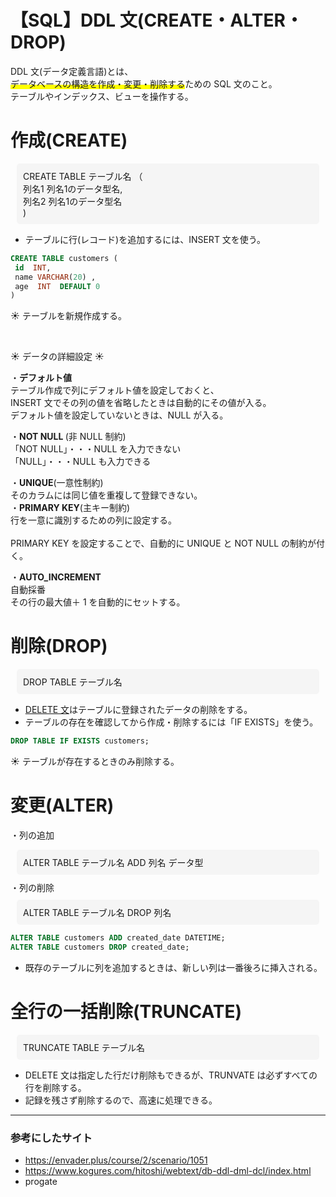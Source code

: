 # 【SQL】DDL 文(CREATE・ALTER・DROP)

DDL 文(データ定義言語)とは、  
<span style="background: linear-gradient(transparent 60%, #ffff00 60%);">データベースの構造を作成・変更・削除する</span>ための SQL 文のこと。  
テーブルやインデックス、ビューを操作する。

# 作成(CREATE)

<div style="background: #f5f5f5;  border-radius: 5px; padding: 10px; margin: 10px;">
<p style="margin: 0;">
CREATE TABLE テーブル名 （<br>
 列名1 列名1のデータ型名,<br>
 列名2 列名1のデータ型名<br>
)
</p>
</div>

- テーブルに行(レコード)を追加するには、INSERT 文を使う。

```SQL
CREATE TABLE customers (
 id  INT,
 name VARCHAR(20) ,
 age  INT  DEFAULT 0
)
```

☀︎ テーブルを新規作成する。

<br>

☀︎ データの詳細設定 ☀︎

・<b>デフォルト値</b><br>
テーブル作成で列にデフォルト値を設定しておくと、 <br>
INSERT 文でその列の値を省略したときは自動的にその値が入る。<br>
デフォルト値を設定していないときは、NULL が入る。<br>

・<b>NOT NULL </b>(非 NULL 制約)<br>
「NOT NULL」・・・NULL を入力できない<br>
「NULL」・・・NULL も入力できる<br>

・<b>UNIQUE</b>(一意性制約)<br>
そのカラムには同じ値を重複して登録できない。<br>
・<b>PRIMARY KEY</b>(主キー制約) <br>
行を一意に識別するための列に設定する。<br>  
 PRIMARY KEY を設定することで、自動的に UNIQUE と NOT NULL の制約が付く。<br>

・<b>AUTO_INCREMENT</b><br>
自動採番 <br>
その行の最大値＋ 1 を自動的にセットする。<br>

</div>

# 削除(DROP)

<div style="background: #f5f5f5;  border-radius: 5px; padding: 10px; margin: 10px;">
<p style="margin: 0;">
DROP TABLE テーブル名
</p>
</div>

- [DELETE 文](https://greenpenguin.hatenablog.jp/entry/2025/05/19/005459)はテーブルに登録されたデータの削除をする。
- テーブルの存在を確認してから作成・削除するには「IF EXISTS」を使う。

```SQL
DROP TABLE IF EXISTS customers;
```

☀︎ テーブルが存在するときのみ削除する。

# 変更(ALTER)

・列の追加<br>

<div style="background: #f5f5f5;  border-radius: 5px; padding: 10px; margin: 10px;">
<p style="margin: 0;">
ALTER TABLE テーブル名 ADD 列名 データ型
</p>
</div>
・列の削除<br>
<div style="background: #f5f5f5;  border-radius: 5px; padding: 10px; margin: 10px;">
<p style="margin: 0;">
ALTER TABLE テーブル名 DROP 列名
</p>
</div>

```SQL
ALTER TABLE customers ADD created_date DATETIME;
ALTER TABLE customers DROP created_date;

```

- 既存のテーブルに列を追加するときは、新しい列は一番後ろに挿入される。

# 全行の一括削除(TRUNCATE)

<div style="background: #f5f5f5;  border-radius: 5px; padding: 10px; margin: 10px;">
<p style="margin: 0;">
TRUNCATE TABLE テーブル名
</p>
</div>

- DELETE 文は指定した行だけ削除もできるが、TRUNVATE は必ずすべての行を削除する。
- 記録を残さず削除するので、高速に処理できる。

---

### 参考にしたサイト

- https://envader.plus/course/2/scenario/1051
- https://www.kogures.com/hitoshi/webtext/db-ddl-dml-dcl/index.html
- progate
